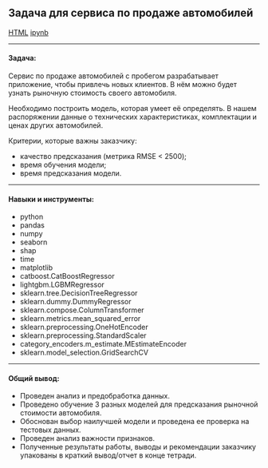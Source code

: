 ## Задача для сервиса по продаже автомобилей <br/>

[HTML](./determination_model_market_value.html)
[ipynb](./determination_model_market_value.ipynb)

***
#### Задача:

Сервис по продаже автомобилей с пробегом разрабатывает приложение, чтобы привлечь новых клиентов. В нём можно будет узнать рыночную стоимость своего автомобиля.

Необходимо построить модель, которая умеет её определять. В нашем распоряжении данные о технических характеристиках, комплектации и ценах других автомобилей.

Критерии, которые важны заказчику:

* качество предсказания (метрика RMSE < 2500);
* время обучения модели;
* время предсказания модели.

***
#### Навыки и инструменты:

* python
* pandas
* numpy
* seaborn
* shap
* time
* matplotlib
* catboost.CatBoostRegressor
* lightgbm.LGBMRegressor
* sklearn.tree.DecisionTreeRegressor
* sklearn.dummy.DummyRegressor
* sklearn.compose.ColumnTransformer
* sklearn.metrics.mean_squared_error
* sklearn.preprocessing.OneHotEncoder
* sklearn.preprocessing.StandardScaler
* category_encoders.m_estimate.MEstimateEncoder
* sklearn.model_selection.GridSearchCV

***
#### Общий вывод:
* Проведен анализ и предобработка данных.
* Проведено обучение 3 разных моделей для предсказания рыночной стоимости автомобиля.
* Обоснован выбор наилучшей модели и проведена ее проверка на тестовых данных.
* Проведен анализ важности признаков.
* Полученные результаты работы, выводы и рекомендации заказчику упакованы в краткий вывод/отчет в конце тетради.
